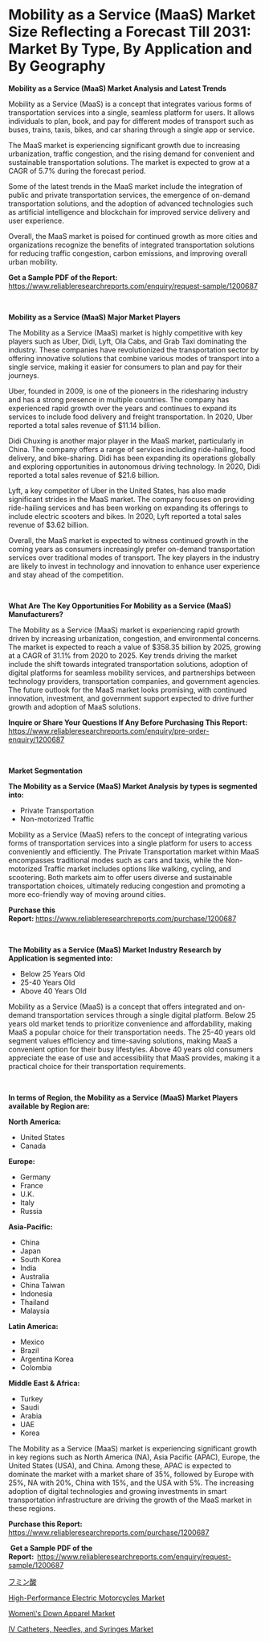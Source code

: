 <p><h1>Mobility as a Service (MaaS) Market Size Reflecting a Forecast Till 2031: Market By Type, By Application and By Geography</h1></p><p><strong>Mobility as a Service (MaaS) Market Analysis and Latest Trends</strong></p>
<p><p>Mobility as a Service (MaaS) is a concept that integrates various forms of transportation services into a single, seamless platform for users. It allows individuals to plan, book, and pay for different modes of transport such as buses, trains, taxis, bikes, and car sharing through a single app or service.</p><p>The MaaS market is experiencing significant growth due to increasing urbanization, traffic congestion, and the rising demand for convenient and sustainable transportation solutions. The market is expected to grow at a CAGR of 5.7% during the forecast period. </p><p>Some of the latest trends in the MaaS market include the integration of public and private transportation services, the emergence of on-demand transportation solutions, and the adoption of advanced technologies such as artificial intelligence and blockchain for improved service delivery and user experience.</p><p>Overall, the MaaS market is poised for continued growth as more cities and organizations recognize the benefits of integrated transportation solutions for reducing traffic congestion, carbon emissions, and improving overall urban mobility.</p></p>
<p><strong>Get a Sample PDF of the Report:&nbsp;</strong> <a href="https://www.reliableresearchreports.com/enquiry/request-sample/1200687">https://www.reliableresearchreports.com/enquiry/request-sample/1200687</a></p>
<p>&nbsp;</p>
<p><strong>Mobility as a Service (MaaS) Major Market Players</strong></p>
<p><p>The Mobility as a Service (MaaS) market is highly competitive with key players such as Uber, Didi, Lyft, Ola Cabs, and Grab Taxi dominating the industry. These companies have revolutionized the transportation sector by offering innovative solutions that combine various modes of transport into a single service, making it easier for consumers to plan and pay for their journeys.</p><p>Uber, founded in 2009, is one of the pioneers in the ridesharing industry and has a strong presence in multiple countries. The company has experienced rapid growth over the years and continues to expand its services to include food delivery and freight transportation. In 2020, Uber reported a total sales revenue of $11.14 billion.</p><p>Didi Chuxing is another major player in the MaaS market, particularly in China. The company offers a range of services including ride-hailing, food delivery, and bike-sharing. Didi has been expanding its operations globally and exploring opportunities in autonomous driving technology. In 2020, Didi reported a total sales revenue of $21.6 billion.</p><p>Lyft, a key competitor of Uber in the United States, has also made significant strides in the MaaS market. The company focuses on providing ride-hailing services and has been working on expanding its offerings to include electric scooters and bikes. In 2020, Lyft reported a total sales revenue of $3.62 billion.</p><p>Overall, the MaaS market is expected to witness continued growth in the coming years as consumers increasingly prefer on-demand transportation services over traditional modes of transport. The key players in the industry are likely to invest in technology and innovation to enhance user experience and stay ahead of the competition.</p></p>
<p>&nbsp;</p>
<p><strong>What Are The Key Opportunities For Mobility as a Service (MaaS) Manufacturers?</strong></p>
<p><p>The Mobility as a Service (MaaS) market is experiencing rapid growth driven by increasing urbanization, congestion, and environmental concerns. The market is expected to reach a value of $358.35 billion by 2025, growing at a CAGR of 31.1% from 2020 to 2025. Key trends driving the market include the shift towards integrated transportation solutions, adoption of digital platforms for seamless mobility services, and partnerships between technology providers, transportation companies, and government agencies. The future outlook for the MaaS market looks promising, with continued innovation, investment, and government support expected to drive further growth and adoption of MaaS solutions.</p></p>
<p><strong>Inquire or Share Your Questions If Any Before Purchasing This Report:</strong> <a href="https://www.reliableresearchreports.com/enquiry/pre-order-enquiry/1200687">https://www.reliableresearchreports.com/enquiry/pre-order-enquiry/1200687</a></p>
<p>&nbsp;</p>
<p><strong>Market Segmentation</strong></p>
<p><strong>The Mobility as a Service (MaaS) Market Analysis by types is segmented into:</strong></p>
<p><ul><li>Private Transportation</li><li>Non-motorized Traffic</li></ul></p>
<p><p>Mobility as a Service (MaaS) refers to the concept of integrating various forms of transportation services into a single platform for users to access conveniently and efficiently. The Private Transportation market within MaaS encompasses traditional modes such as cars and taxis, while the Non-motorized Traffic market includes options like walking, cycling, and scootering. Both markets aim to offer users diverse and sustainable transportation choices, ultimately reducing congestion and promoting a more eco-friendly way of moving around cities.</p></p>
<p><strong>Purchase this Report:&nbsp;</strong><a href="https://www.reliableresearchreports.com/purchase/1200687">https://www.reliableresearchreports.com/purchase/1200687</a></p>
<p>&nbsp;</p>
<p><strong>The Mobility as a Service (MaaS) Market Industry Research by Application is segmented into:</strong></p>
<p><ul><li>Below 25 Years Old</li><li>25-40 Years Old</li><li>Above 40 Years Old</li></ul></p>
<p><p>Mobility as a Service (MaaS) is a concept that offers integrated and on-demand transportation services through a single digital platform. Below 25 years old market tends to prioritize convenience and affordability, making MaaS a popular choice for their transportation needs. The 25-40 years old segment values efficiency and time-saving solutions, making MaaS a convenient option for their busy lifestyles. Above 40 years old consumers appreciate the ease of use and accessibility that MaaS provides, making it a practical choice for their transportation requirements.</p></p>
<p>&nbsp;</p>
<p><strong>In terms of Region, the Mobility as a Service (MaaS) Market Players available by Region are:</strong></p>
<p>
    <p> <strong> North America: </strong>
        <ul>
            <li>United States</li>
            <li>Canada</li>
        </ul>
        </p> 
    <p> <strong> Europe: </strong>
        <ul>
            <li>Germany</li>
            <li>France</li>
            <li>U.K.</li>
            <li>Italy</li>
            <li>Russia</li>
        </ul>
        </p> 
    <p> <strong> Asia-Pacific: </strong>
        <ul>
            <li>China</li>
            <li>Japan</li>
            <li>South Korea</li>
            <li>India</li>
            <li>Australia</li>
            <li>China Taiwan</li>
            <li>Indonesia</li>
            <li>Thailand</li>
            <li>Malaysia</li>
        </ul>
        </p> 
    <p> <strong> Latin America: </strong>
        <ul>
            <li>Mexico</li>
            <li>Brazil</li>
            <li>Argentina Korea</li>
            <li>Colombia</li>
        </ul>
        </p> 
    <p> <strong> Middle East & Africa: </strong>
        <ul>
            <li>Turkey</li>
            <li>Saudi</li>
            <li>Arabia</li>
            <li>UAE</li>
            <li>Korea</li>
        </ul>
    </p>
    </p>
<p><p>The Mobility as a Service (MaaS) market is experiencing significant growth in key regions such as North America (NA), Asia Pacific (APAC), Europe, the United States (USA), and China. Among these, APAC is expected to dominate the market with a market share of 35%, followed by Europe with 25%, NA with 20%, China with 15%, and the USA with 5%. The increasing adoption of digital technologies and growing investments in smart transportation infrastructure are driving the growth of the MaaS market in these regions.</p></p>
<p><strong>Purchase this Report: </strong><a href="https://www.reliableresearchreports.com/purchase/1200687">https://www.reliableresearchreports.com/purchase/1200687</a></p>
<p>&nbsp;<strong>Get a Sample PDF of the Report:&nbsp;&nbsp;</strong><a href="https://www.reliableresearchreports.com/enquiry/request-sample/1200687">https://www.reliableresearchreports.com/enquiry/request-sample/1200687</a></p>
<p><strong></strong></p>
<p><p><a href="https://medium.com/@decker5351/%E3%83%95%E3%83%AB%E3%83%93%E3%83%83%E3%82%AF%E9%85%B8%E5%B8%82%E5%A0%B4%E3%81%AE%E8%A6%8F%E6%A8%A1-cagr-%E3%83%88%E3%83%AC%E3%83%B3%E3%83%89-2024-2030-4a8d02927e05">フミン酸</a></p><p><a href="https://military-diascia-e68.notion.site/High-Performance-Electric-Motorcycles-Market-Insights-Market-Players-and-Forecast-Till-2031-a84fd2d464d74842be03fedfa347e10b">High-Performance Electric Motorcycles Market</a></p><p><a href="https://view.publitas.com/reportprime-1/women-s-down-apparel-market-provides-a-comprehensive-analysis-including-a-macro-overview-of-the-market-as-well-as-micro-details-such-as-market-size-and-competitive-landscape/">Women\'s Down Apparel Market</a></p><p><a href="https://view.publitas.com/reportprime-1/iv-catheters-needles-and-syringes-market-size-focuses-on-market-dynamics-in-depth-analysis-and-future-projections-of-its-market-forecasted-for-period-from-2023-to-2030/">IV Catheters, Needles, and Syringes Market</a></p></p>